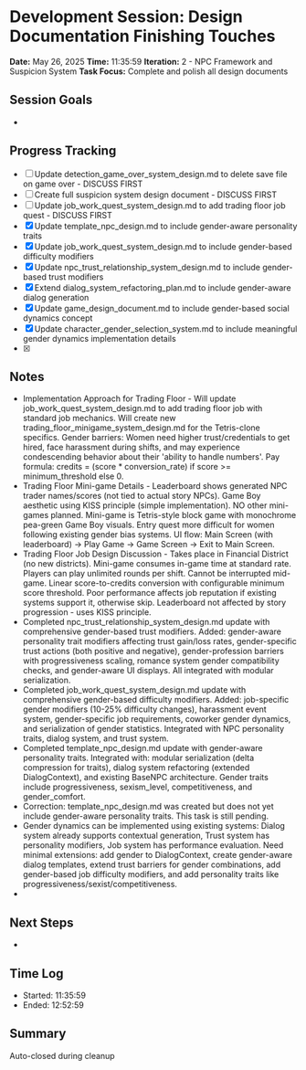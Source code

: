 # Development Session: Design Documentation Finishing Touches
**Date:** May 26, 2025
**Time:** 11:35:59
**Iteration:** 2 - NPC Framework and Suspicion System
**Task Focus:** Complete and polish all design documents

## Session Goals
- 

## Progress Tracking
- [ ] Update detection_game_over_system_design.md to delete save file on game over - DISCUSS FIRST
- [ ] Create full suspicion system design document - DISCUSS FIRST
- [ ] Update job_work_quest_system_design.md to add trading floor job quest - DISCUSS FIRST
- [x] Update template_npc_design.md to include gender-aware personality traits
- [x] Update job_work_quest_system_design.md to include gender-based difficulty modifiers
- [x] Update npc_trust_relationship_system_design.md to include gender-based trust modifiers
- [x] Extend dialog_system_refactoring_plan.md to include gender-aware dialog generation
- [x] Update game_design_document.md to include gender-based social dynamics concept
- [x] Update character_gender_selection_system.md to include meaningful gender dynamics implementation details
- [x] 

## Notes
- Implementation Approach for Trading Floor - Will update job_work_quest_system_design.md to add trading floor job with standard job mechanics. Will create new trading_floor_minigame_system_design.md for the Tetris-clone specifics. Gender barriers: Women need higher trust/credentials to get hired, face harassment during shifts, and may experience condescending behavior about their 'ability to handle numbers'. Pay formula: credits = (score * conversion_rate) if score >= minimum_threshold else 0.
- Trading Floor Mini-game Details - Leaderboard shows generated NPC trader names/scores (not tied to actual story NPCs). Game Boy aesthetic using KISS principle (simple implementation). NO other mini-games planned. Mini-game is Tetris-style block game with monochrome pea-green Game Boy visuals. Entry quest more difficult for women following existing gender bias systems. UI flow: Main Screen (with leaderboard) -> Play Game -> Game Screen -> Exit to Main Screen.
- Trading Floor Job Design Discussion - Takes place in Financial District (no new districts). Mini-game consumes in-game time at standard rate. Players can play unlimited rounds per shift. Cannot be interrupted mid-game. Linear score-to-credits conversion with configurable minimum score threshold. Poor performance affects job reputation if existing systems support it, otherwise skip. Leaderboard not affected by story progression - uses KISS principle.
- Completed npc_trust_relationship_system_design.md update with comprehensive gender-based trust modifiers. Added: gender-aware personality trait modifiers affecting trust gain/loss rates, gender-specific trust actions (both positive and negative), gender-profession barriers with progressiveness scaling, romance system gender compatibility checks, and gender-aware UI displays. All integrated with modular serialization.
- Completed job_work_quest_system_design.md update with comprehensive gender-based difficulty modifiers. Added: job-specific gender modifiers (10-25% difficulty changes), harassment event system, gender-specific job requirements, coworker gender dynamics, and serialization of gender statistics. Integrated with NPC personality traits, dialog system, and trust system.
- Completed template_npc_design.md update with gender-aware personality traits. Integrated with: modular serialization (delta compression for traits), dialog system refactoring (extended DialogContext), and existing BaseNPC architecture. Gender traits include progressiveness, sexism_level, competitiveness, and gender_comfort.
- Correction: template_npc_design.md was created but does not yet include gender-aware personality traits. This task is still pending.
- Gender dynamics can be implemented using existing systems: Dialog system already supports contextual generation, Trust system has personality modifiers, Job system has performance evaluation. Need minimal extensions: add gender to DialogContext, create gender-aware dialog templates, extend trust barriers for gender combinations, add gender-based job difficulty modifiers, and add personality traits like progressiveness/sexist/competitiveness.
- 

## Next Steps
- 

## Time Log
- Started: 11:35:59
- Ended: 12:52:59

## Summary
Auto-closed during cleanup
